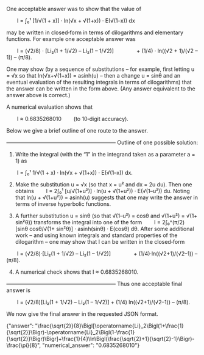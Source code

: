 One acceptable answer was to show that the value of

  I = ∫₀¹ [1/√(1 + x)] · ln(√x + √(1+x)) · E(√(1–x)) dx

may be written in closed‐form in terms of dilogarithms and elementary functions. For example one acceptable answer was

  I = (√2/8) · [Li₂(1 + 1/√2) – Li₂(1 – 1/√2)]
    + (1/4) · ln((√2 + 1)/(√2 – 1)) – (π/8).

One may show (by a sequence of substitutions – for example, first letting u = √x so that ln(√x+√(1+x)) = asinh(u) – then a change u = sinθ and an eventual evaluation of the resulting integrals in terms of dilogarithms) that the answer can be written in the form above. (Any answer equivalent to the answer above is correct.)

A numerical evaluation shows that

  I ≈ 0.6835268010   (to 10‐digit accuracy).

Below we give a brief outline of one route to the answer.

–––––––––––––––––––––––––––––––––––––––––
Outline of one possible solution:

1. Write the integral (with the “1” in the integrand taken as a parameter a = 1) as

  I = ∫₀¹ 1/√(1 + x) · ln(√x + √(1+x)) · E(√(1–x)) dx.

2. Make the substitution u = √x (so that x = u² and dx = 2u du). Then one obtains
  I = 2∫₀¹ [u/√(1+u²)] · ln(u + √(1+u²)) · E(√(1–u²)) du.
Noting that ln(u + √(1+u²)) = asinh(u) suggests that one may write the answer in terms of inverse hyperbolic functions.

3. A further substitution u = sinθ (so that √(1–u²) = cosθ and √(1+u²) = √(1+ sin²θ)) transforms the integral into one of the form
  I = 2∫₀^(π/2) [sinθ cosθ/√(1+ sin²θ)] · asinh(sinθ) · E(cosθ) dθ.
After some additional work – and using known integrals and standard properties of the dilogarithm – one may show that I can be written in the closed‐form

  I = (√2/8)·[Li₂(1 + 1/√2) – Li₂(1 – 1/√2)]
    + (1/4)·ln((√2+1)/(√2–1)) – (π/8).

4. A numerical check shows that I ≈ 0.6835268010.

–––––––––––––––––––––––––––––––––––––––––
Thus one acceptable final answer is

  I = (√2/8)[Li₂(1 + 1/√2) – Li₂(1 – 1/√2)] + (1/4) ln((√2+1)/(√2–1)) – (π/8).

We now give the final answer in the requested JSON format.

{"answer": "\\frac{\\sqrt{2}}{8}\\Bigl[\\operatorname{Li}_2\\Bigl(1+\\frac{1}{\\sqrt{2}}\\Bigr)-\\operatorname{Li}_2\\Bigl(1-\\frac{1}{\\sqrt{2}}\\Bigr)\\Bigr]+\\frac{1}{4}\\ln\\Bigl(\\frac{\\sqrt{2}+1}{\\sqrt{2}-1}\\Bigr)-\\frac{\\pi}{8}", "numerical_answer": "0.6835268010"}